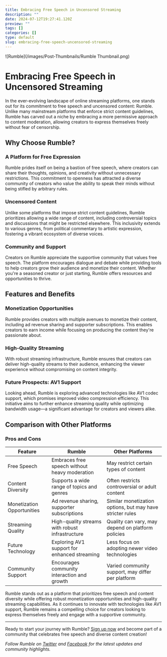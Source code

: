 ```yaml
---
title: Embracing Free Speech in Uncensored Streaming
description: ""
date: 2024-07-12T19:27:41.120Z
preview: ""
tags: []
categories: []
type: default
slug: embracing-free-speech-uncensored-streaming
---
```


![Rumble](/images/Post-Thumbnails/Rumble Thumbnail.png)

# Embracing Free Speech in Uncensored Streaming

In the ever-evolving landscape of online streaming platforms, one stands out for its commitment to free speech and uncensored content: Rumble. Unlike many mainstream platforms that enforce strict content guidelines, Rumble has carved out a niche by embracing a more permissive approach to content moderation, allowing creators to express themselves freely without fear of censorship.

## Why Choose Rumble?

### A Platform for Free Expression

Rumble prides itself on being a bastion of free speech, where creators can share their thoughts, opinions, and creativity without unnecessary restrictions. This commitment to openness has attracted a diverse community of creators who value the ability to speak their minds without being stifled by arbitrary rules.

### Uncensored Content

Unlike some platforms that impose strict content guidelines, Rumble prioritizes allowing a wide range of content, including controversial topics and discussions that might be restricted elsewhere. This inclusivity extends to various genres, from political commentary to artistic expression, fostering a vibrant ecosystem of diverse voices.

### Community and Support

Creators on Rumble appreciate the supportive community that values free speech. The platform encourages dialogue and debate while providing tools to help creators grow their audience and monetize their content. Whether you're a seasoned creator or just starting, Rumble offers resources and opportunities to thrive.

## Features and Benefits

### Monetization Opportunities

Rumble provides creators with multiple avenues to monetize their content, including ad revenue sharing and supporter subscriptions. This enables creators to earn income while focusing on producing the content they're passionate about.

### High-Quality Streaming

With robust streaming infrastructure, Rumble ensures that creators can deliver high-quality streams to their audience, enhancing the viewer experience without compromising on content integrity.

### Future Prospects: AV1 Support

Looking ahead, Rumble is exploring advanced technologies like AV1 codec support, which promises improved video compression efficiency. This initiative aims to further enhance streaming quality while optimizing bandwidth usage—a significant advantage for creators and viewers alike.

## Comparison with Other Platforms

### Pros and Cons

| **Feature**                   | **Rumble**                                        | **Other Platforms**                             |
|-------------------------------|---------------------------------------------------|-------------------------------------------------|
| Free Speech                   | Embraces free speech without heavy moderation     | May restrict certain types of content           |
| Content Diversity             | Supports a wide range of topics and genres        | Often restricts controversial or adult content  |
| Monetization Opportunities    | Ad revenue sharing, supporter subscriptions       | Similar monetization options, but may have stricter rules |
| Streaming Quality             | High-quality streams with robust infrastructure   | Quality can vary, may depend on platform policies |
| Future Technology             | Exploring AV1 support for enhanced streaming     | Less focus on adopting newer video technologies |
| Community Support             | Encourages community interaction and growth       | Varied community support, may differ per platform|

Rumble stands out as a platform that prioritizes free speech and content diversity while offering robust monetization opportunities and high-quality streaming capabilities. As it continues to innovate with technologies like AV1 support, Rumble remains a compelling choice for creators looking to express themselves freely and engage with a supportive community.

---

Ready to start your journey with Rumble? [Sign up now](https://rumble.com/signup) and become part of a community that celebrates free speech and diverse content creation!

*Follow Rumble on [Twitter](https://twitter.com/RumbleVideo) and [Facebook](https://www.facebook.com/RumbleVideo) for the latest updates and community highlights.*
